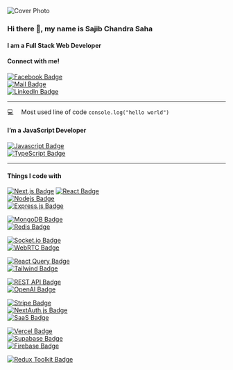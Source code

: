 ![Cover Photo](https://fiverr-res.cloudinary.com/images/t_main1,q_auto,f_auto,q_auto,f_auto/gigs/407939686/original/41ed3415d1cf8acfde9af562fdce1f837338892b/create-custom-next-js-websites-for-you.png)

### Hi there 👋, my name is Sajib Chandra Saha  
#### I am a Full Stack Web Developer  
#### Connect with me!  

[![Facebook Badge](https://img.shields.io/badge/Facebook-1877F2?style=for-the-badge&logo=facebook&logoColor=white)](https://www.facebook.com/sojib.saha.942145/)  
[![Mail Badge](https://img.shields.io/badge/Gmail-D14836?style=for-the-badge&logo=gmail&logoColor=white)](mailto:sahasojib0155@gmail.com)  
[![LinkedIn Badge](https://img.shields.io/badge/LinkedIn-0A66C2?style=for-the-badge&logo=linkedin&logoColor=white)](https://www.linkedin.com/in/sajib-chandra-saha-59457323a)

---

:computer: &emsp;Most used line of code `console.log("hello world")`  

#### I’m a JavaScript Developer  
[![Javascript Badge](https://img.shields.io/badge/-Javascript-F0DB4F?style=for-the-badge&labelColor=black&logo=javascript&logoColor=F0DB4F)](#)  
[![TypeScript Badge](https://img.shields.io/badge/-TypeScript-3178C6?style=for-the-badge&labelColor=black&logo=typescript&logoColor=3178C6)](#)

---

#### Things I code with  
[![Next.js Badge](https://img.shields.io/badge/-Next.js-000000?style=for-the-badge&labelColor=black&logo=next.js&logoColor=white)](#)
[![React Badge](https://img.shields.io/badge/-React-61DBFB?style=for-the-badge&labelColor=black&logo=react&logoColor=61DBFB)](#)    
[![Nodejs Badge](https://img.shields.io/badge/-Nodejs-3C873A?style=for-the-badge&labelColor=black&logo=node.js&logoColor=3C873A)](#)  
[![Express.js Badge](https://img.shields.io/badge/Express.js-000000?style=for-the-badge&logo=express&logoColor=white)](#)

[![MongoDB Badge](https://img.shields.io/badge/MongoDB-4EA94B?style=for-the-badge&logo=mongodb&logoColor=white)](#)  
[![Redis Badge](https://img.shields.io/badge/Redis-DC382D?style=for-the-badge&logo=redis&logoColor=white)](#)

[![Socket.io Badge](https://img.shields.io/badge/Socket.io-010101?style=for-the-badge&logo=socket.io&logoColor=white)](#)  
[![WebRTC Badge](https://img.shields.io/badge/WebRTC-333333?style=for-the-badge&logo=webrtc&logoColor=white)](#)

[![React Query Badge](https://img.shields.io/badge/React%20Query-FF4154?style=for-the-badge&logo=react-query&logoColor=white)](#)  
[![Tailwind Badge](https://img.shields.io/badge/Tailwind%20CSS-092749?style=for-the-badge&logo=tailwindcss&logoColor=06B6D4&labelColor=000000)](#)

[![REST API Badge](https://img.shields.io/badge/REST%20API-02569B?style=for-the-badge&logo=api&logoColor=white)](#)  
[![OpenAI Badge](https://img.shields.io/badge/OpenAI-412991?style=for-the-badge&logo=openai&logoColor=white)](#)

[![Stripe Badge](https://img.shields.io/badge/Stripe-008CDD?style=for-the-badge&logo=stripe&logoColor=white)](#)  
[![NextAuth.js Badge](https://img.shields.io/badge/NextAuth.js-000000?style=for-the-badge&logo=nextauth&logoColor=white)](#)  
[![SaaS Badge](https://img.shields.io/badge/SaaS-5E5DF0?style=for-the-badge&logo=saas&logoColor=white)](#)

[![Vercel Badge](https://img.shields.io/badge/Vercel-000000?style=for-the-badge&logo=vercel&logoColor=white)](#)  
[![Supabase Badge](https://img.shields.io/badge/Supabase-3ECF8E?style=for-the-badge&logo=supabase&logoColor=white)](#)  
[![Firebase Badge](https://img.shields.io/badge/Firebase-FFCA28?style=for-the-badge&logo=firebase&logoColor=white)](#)

[![Redux Toolkit Badge](https://img.shields.io/badge/Redux%20Toolkit-764ABC?style=for-the-badge&logo=redux&logoColor=white)](#)
